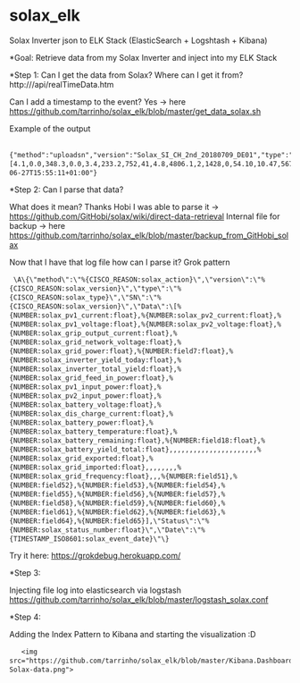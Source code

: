 # solax_elk
Solax Inverter json to ELK Stack (ElasticSearch + Logshtash + Kibana)


*Goal:
Retrieve data from my Solax Inverter and inject into my ELK Stack


*Step 1:
Can I get the data from Solax?
    Where can I get it from?
     http://<solaxIP>/api/realTimeData.htm
    
   Can I add a timestamp to the event?
    Yes -> here https://github.com/tarrinho/solax_elk/blob/master/get_data_solax.sh
     
   Example of the output
     
     {"method":"uploadsn","version":"Solax_SI_CH_2nd_20180709_DE01","type":"AL_SE","SN":"A8215E8D","Data":[4.1,0.0,348.3,0.0,3.4,233.2,752,41,4.8,4806.1,2,1428,0,54.10,10.47,567,27,72,0.0,2258.4,,,,,,,,,,,,,,,,,,,,,,0.00,0.00,,,,,,,,49.98,,,0.0,0.0,0,0.00,0,0,0,0.00,0,9,0,0,0.00,0,9],"Status":"2","Date":"2020-06-27T15:55:11+01:00"}


*Step 2: 
Can I parse that data?
  
   What does it mean?
       Thanks Hobi I was able to parse it -> https://github.com/GitHobi/solax/wiki/direct-data-retrieval
       Internal file for backup -> here https://github.com/tarrinho/solax_elk/blob/master/backup_from_GitHobi_solax
       
       
   Now that I have that log file how can I parse it?
       Grok pattern
     
     \A\{\"method\":\"%{CISCO_REASON:solax_action}\",\"version\":\"%{CISCO_REASON:solax_version}\",\"type\":\"%{CISCO_REASON:solax_type}\",\"SN\":\"%{CISCO_REASON:solax_version}\",\"Data\":\[%{NUMBER:solax_pv1_current:float},%{NUMBER:solax_pv2_current:float},%{NUMBER:solax_pv1_voltage:float},%{NUMBER:solax_pv2_voltage:float},%{NUMBER:solax_grip_output_current:float},%{NUMBER:solax_grid_network_voltage:float},%{NUMBER:solax_grid_power:float},%{NUMBER:field7:float},%{NUMBER:solax_inverter_yield_today:float},%{NUMBER:solax_inverter_total_yield:float},%{NUMBER:solax_grid_feed_in_power:float},%{NUMBER:solax_pv1_input_power:float},%{NUMBER:solax_pv2_input_power:float},%{NUMBER:solax_battery_voltage:float},%{NUMBER:solax_dis_charge_current:float},%{NUMBER:solax_battery_power:float},%{NUMBER:solax_battery_temperature:float},%{NUMBER:solax_battery_remaining:float},%{NUMBER:field18:float},%{NUMBER:solax_battery_yield_total:float},,,,,,,,,,,,,,,,,,,,,,%{NUMBER:solax_grid_exported:float},%{NUMBER:solax_grid_imported:float},,,,,,,,%{NUMBER:solax_grid_frequency:float},,,%{NUMBER:field51},%{NUMBER:field52},%{NUMBER:field53},%{NUMBER:field54},%{NUMBER:field55},%{NUMBER:field56},%{NUMBER:field57},%{NUMBER:field58},%{NUMBER:field59},%{NUMBER:field60},%{NUMBER:field61},%{NUMBER:field62},%{NUMBER:field63},%{NUMBER:field64},%{NUMBER:field65}],\"Status\":\"%{NUMBER:solax_status_number:float}\",\"Date\":\"%{TIMESTAMP_ISO8601:solax_event_date}\"\}
       
       
  Try it here: https://grokdebug.herokuapp.com/


*Step 3:

Injecting file log into elasticsearch via logstash
https://github.com/tarrinho/solax_elk/blob/master/logstash_solax.conf

*Step 4:

Adding the Index Pattern to Kibana and starting the visualization :D 
       
       <img src="https://github.com/tarrinho/solax_elk/blob/master/Kibana.Dashboard-Solax-data.png"> 
